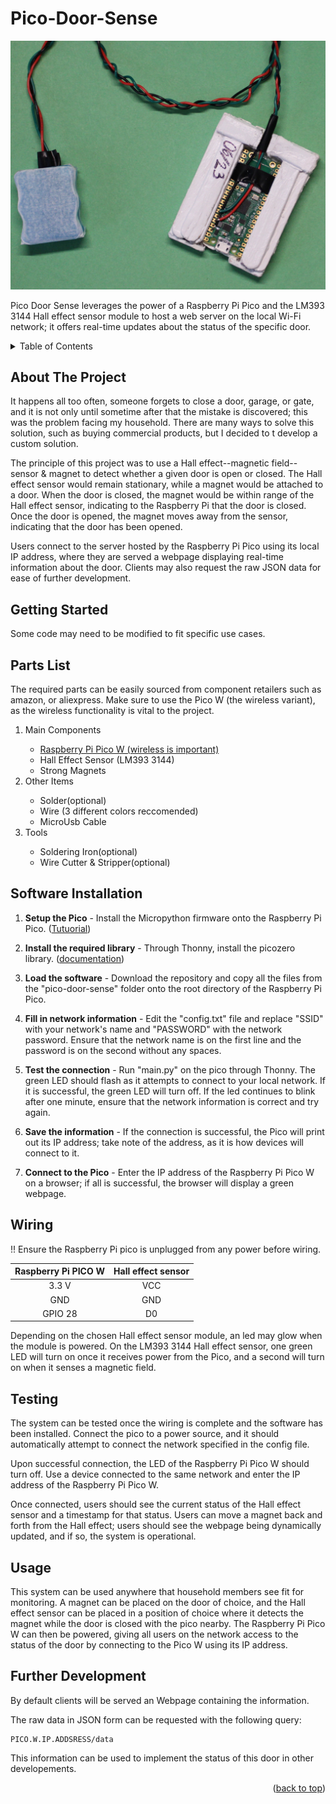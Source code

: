   # Pico-Door-Sense
  ![alt text](https://github.com/xreme/Pico-Door-Sense/blob/main/images/PDS2.jpg?raw=true)
<!-- LOGO GOES HERE
<br />
 -->
<a name="readme-top"></a>
<div align="center">
  <!--
  <a href="https://github.com/xreme/Pico-Door-Sense">
    <img src="images/logo.png" alt="Logo" width="80" height="80">
  </a> -->

 <!--<h3 align="center">Pico Door Sense</h3>-->

 <p align = "left">  Pico Door Sense leverages the power of a Raspberry Pi Pico and the LM393 3144 Hall effect sensor module to host a web server on the local Wi-Fi network; it offers real-time updates about the status of the specific door.
 </p>
</div>  

 <details>
   <summary>Table of Contents</summary>
   <ol>
     <li>
       <a href="#about-the-project">About The Project</a>
     </li>
     <li>
      <a href="#getting-started">Getting Started</a>
      <ul>
        <li><a href="#parts-list">Parts List</a></li>
        <li><a href="#software-installation">Software Installation</a></li>
        <li><a href="#wiring">Wiring</a></li>
        <li><a href = "#testing">Testing</a></li>
      </ul>
    </li>
    <li><a href="#usage">Usage</a></li>
    <li><a href = "#further-development">Further Development</a></li>
   </ol>
 </details>

<!--ABOUT THE PROJECT -->
## About The Project
It happens all too often, someone forgets to close a door, garage, or gate, and it is not only until sometime after that the mistake is discovered; this was the problem facing my household. There are many ways to solve this solution, such as buying commercial products, but I decided to t develop a custom solution.

The principle of this project was to use a Hall effect--magnetic field-- sensor & magnet to detect whether a given door is open or closed. The Hall effect sensor would remain stationary, while a magnet would be attached to a door. When the door is closed, the magnet would be within range of the Hall effect sensor, indicating to the Raspberry Pi that the door is closed. Once the door is opened, the magnet moves away from the sensor, indicating that the door has been opened.

Users connect to the server hosted by the Raspberry Pi Pico using its local IP address, where they are served a webpage displaying real-time information about the door. Clients may also request the raw JSON data for ease of further development.

<!-- Getting Started -->
## Getting Started
Some code may need to be modified to fit specific use cases.

## Parts List
The required parts can be easily sourced from component retailers such as amazon, or aliexpress. Make sure to use the Pico W (the wireless variant), as the wireless functionality is vital to the project.
<ol>
  <li>Main Components</li>
  <ul>
      <li><a href = "https://www.raspberrypi.com/products/raspberry-pi-pico/?variant=raspberry-pi-pico-w" target="_blank">Raspberry Pi Pico W (wireless is important)<a></li>
      <li>Hall Effect Sensor (LM393 3144)</li>
      <li>Strong Magnets</li>
  </ul>
  <li>Other Items</li>
  <ul>
    <li>Solder(optional)</li>
    <li>Wire (3 different colors reccomended)</li>
    <li>MicroUsb Cable</li>
  </ul>
  <li>Tools</li>
  <ul>
      <li>Soldering Iron(optional)</li>
      <li>Wire Cutter & Stripper(optional)</li>
  </ul>
</ol>

## Software Installation

1. **Setup the Pico** -  Install the Micropython firmware onto the Raspberry Pi Pico. (<a href="https://projects.raspberrypi.org/en/projects/getting-started-with-the-pico/3">Tutuorial</a>)

2. **Install the required library** - Through Thonny, install the picozero library. (<a href="https://picozero.readthedocs.io/en/latest/gettingstarted.html">documentation</a>)

3. **Load the software** -  Download the repository and copy all the files from the "pico-door-sense" folder onto the root directory of the Raspberry Pi Pico.

4. **Fill in network information** - Edit the "config.txt" file and replace "SSID" with your network's name and "PASSWORD" with the network password. Ensure that the network name is on the first line and the password is on the second without any spaces. 

5. **Test the connection** - Run "main.py" on the pico through Thonny. The green LED should flash as it attempts to connect to your local network. If it is successful, the green LED will turn off. If the led continues to blink after one minute, ensure that the network information is correct and try again.

6. **Save the information** - If the connection is successful, the Pico will print out its IP address; take note of the address, as it is how devices will connect to it.

7. **Connect to the Pico** - Enter the IP address of the Raspberry Pi Pico W on a browser; if all is successful, the browser will display a green webpage.


## Wiring

!! Ensure the Raspberry Pi pico is unplugged from any power before wiring.

|Raspberry Pi PICO W| Hall effect sensor|
|:-----------------:|:-----------------:|
|3.3 V              | VCC               |
|GND                | GND               |
|GPIO 28            | D0                |

Depending on the chosen Hall effect sensor module, an led may glow when the module is powered. On the LM393 3144 Hall effect sensor, one green LED will turn on once it receives power from the Pico, and a second will turn on when it senses a magnetic field.

## Testing

The system can be tested once the wiring is complete and the software has been installed. Connect the pico to a power source, and it should automatically attempt to connect the network specified in the config file. 

Upon successful connection, the LED of the Raspberry Pi Pico W should turn off. Use a device connected to the same network and enter the IP address of the Raspberry Pi Pico W. 

Once connected, users should see the current status of the Hall effect sensor and a timestamp for that status. Users can move a magnet back and forth from the Hall effect; users should see the webpage being dynamically updated, and if so, the system is operational.

## Usage

This system can be used anywhere that household members see fit for monitoring. A magnet can be placed on the door of choice, and the Hall effect sensor can be placed in a position of choice where it detects the magnet while the door is closed with the pico nearby. The Raspberry Pi Pico W can then be powered, giving all users on the network access to the status of the door by connecting to the Pico W using its IP address.

## Further Development

By default clients will be served an Webpage containing the information. 

The raw data in JSON form can be requested with the following query:
```
PICO.W.IP.ADDSRESS/data
```
This information can be used to implement the status of this door in other developements.

<p align="right">(<a href="#readme-top">back to top</a>)</p>

